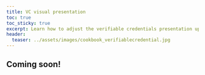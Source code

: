```yaml
---
title: VC visual presentation
toc: true
toc_sticky: true
excerpt: Learn how to adjust the verifiable credentials presentation upon your needs
header:
  teaser: ../assets/images/cookbook_verifiablecredential.jpg
---
```


## Coming soon!

